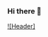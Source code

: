 ### Hi there 👋

<!--
**anandsafi/anandsafi** is a ✨ _special_ ✨ repository because its `README.md` (this file) appears on your GitHub profile.

Here are some ideas to get you started:

- 🔭 I’m currently working on ...
- 🌱 I’m currently learning ...
- 👯 I’m looking to collaborate on ...
- 🤔 I’m looking for help with ...
- 💬 Ask me about ...
- 📫 How to reach me: ...
- 😄 Pronouns: ...
- ⚡ Fun fact: ...
-->
[![Header]](https://media-exp1.licdn.com/dms/image/D4E35AQGkXtQr03p4rQ/profile-framedphoto-shrink_400_400/0/1625022311056?e=1627160400&v=beta&t=EhA4UoYNneiNxihhM0WBPN8jmuAFE8cdpqzUVqSUX9E)


